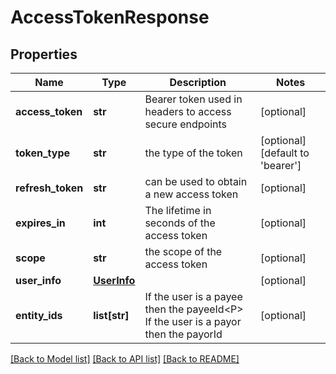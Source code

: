 # AccessTokenResponse

## Properties
Name | Type | Description | Notes
------------ | ------------- | ------------- | -------------
**access_token** | **str** | Bearer token used in headers to access secure endpoints  | [optional] 
**token_type** | **str** | the type of the token | [optional] [default to 'bearer']
**refresh_token** | **str** | can be used to obtain a new access token | [optional] 
**expires_in** | **int** | The lifetime in seconds of the access token | [optional] 
**scope** | **str** | the scope of the access token | [optional] 
**user_info** | [**UserInfo**](UserInfo.md) |  | [optional] 
**entity_ids** | **list[str]** | If the user is a payee then the payeeId&lt;P&gt; If the user is a payor then the payorId  | [optional] 

[[Back to Model list]](../README.md#documentation-for-models) [[Back to API list]](../README.md#documentation-for-api-endpoints) [[Back to README]](../README.md)


